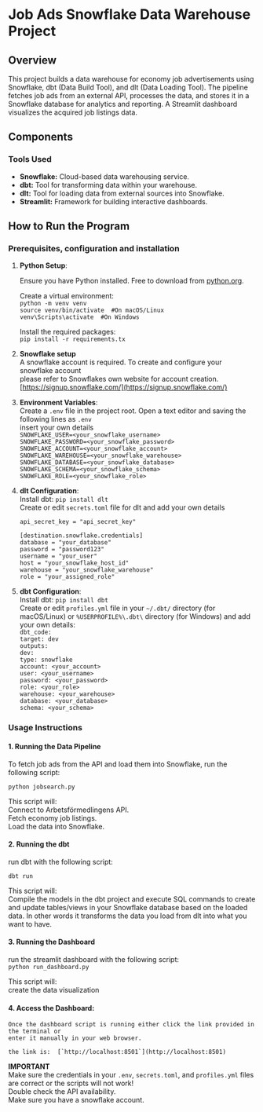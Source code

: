 # **Job Ads Snowflake Data Warehouse Project**

## **Overview**

This project builds a data warehouse for economy job advertisements using Snowflake, dbt (Data Build Tool), and dlt (Data Loading Tool). The pipeline fetches job ads from an external API, processes the data, and stores it in a Snowflake database for analytics and reporting. A Streamlit dashboard visualizes the acquired job listings data.

## **Components**

### **Tools Used**

* **Snowflake:** Cloud-based data warehousing service.  
* **dbt:** Tool for transforming data within your warehouse.  
* **dlt:** Tool for loading data from external sources into Snowflake.  
* **Streamlit:** Framework for building interactive dashboards.

## **How to Run the Program**

### **Prerequisites, configuration and installation**

1. **Python Setup**:

   Ensure you have Python installed. Free to download from [python.org](https://www.python.org/downloads/).

   Create a virtual environment:  
  `python -m venv venv`  
  `source venv/bin/activate  #On macOS/Linux`  
  `venv\Scripts\activate  #On Windows`  
	  
   Install the required packages:  
	`pip install -r requirements.tx`  
	

2. **Snowflake setup**  
   A snowflake account is required. To create and configure your snowflake account  
   please refer to Snowflakes own website for account creation.  
   [https://signup.snowflake.com/](https://signup.snowflake.com/)  
      
3. **Environment Variables**:  
   Create a `.env` file in the project root. Open a text editor and saving the following lines as `.env`  
   insert your own details  
   `SNOWFLAKE_USER=<your_snowflake_username>`  
   `SNOWFLAKE_PASSWORD=<your_snowflake_password>`  
   `SNOWFLAKE_ACCOUNT=<your_snowflake_account>`  
   `SNOWFLAKE_WAREHOUSE=<your_snowflake_warehouse>`  
   `SNOWFLAKE_DATABASE=<your_snowflake_database>`  
   `SNOWFLAKE_SCHEMA=<your_snowflake_schema>`  
   `SNOWFLAKE_ROLE=<your_snowflake_role>`  
4. **dlt Configuration**:  
   Install dbt: `pip install dlt`  
   Create or edit `secrets.toml` file for dlt and add your own details

   `api_secret_key = "api_secret_key"`  
     
   `[destination.snowflake.credentials]`  
   `database = "your_database"`    
   `password = "password123"`    
   `username = "your_user"`    
   `host = "your_snowflake_host_id"`    
   `warehouse = "your_snowflake_warehouse"`    
   `role = "your_assigned_role"`

5. **dbt Configuration**:  
   Install dbt: `pip install dbt`  
   Create or edit `profiles.yml` file in your `~/.dbt/` directory (for macOS/Linux) or `%USERPROFILE%\.dbt\` directory (for Windows) and add your own details:  
   `dbt_code:`  
     `target: dev`  
     `outputs:`  
       `dev:`  
         `type: snowflake`  
         `account: <your_account>`  
         `user: <your_username>`  
         `password: <your_password>`  
         `role: <your_role>`  
         `warehouse: <your_warehouse>`  
         `database: <your_database>`  
         `schema: <your_schema>`  
   

### **Usage Instructions**

#### 1. **Running the Data Pipeline**

To fetch job ads from the API and load them into Snowflake, run the following script:

`python jobsearch.py`

This script will:  
	Connect to Arbetsförmedlingens API.  
	Fetch economy job listings.  
	Load the data into Snowflake.

#### 2. **Running the dbt**  
run dbt with the following script:

`dbt run`

This script will:  
Compile the models in the dbt project and execute SQL commands to create and                update tables/views in your Snowflake database based on the loaded data. In other words it transforms the data you load from dlt into what you want to have.

#### 3. **Running the Dashboard** 	
run the streamlit dashboard with the following script: 	
`python run_dashboard.py`

This script will:  
	create the data visualization

#### 4. **Access the Dashboard**:  
	Once the dashboard script is running either click the link provided in the terminal or  
	enter it manually in your web browser.  
	  
	the link is:  [`http://localhost:8501`](http://localhost:8501)  
	

**IMPORTANT**   
Make sure the credentials in your `.env`, `secrets.toml`, and `profiles.yml` files are correct or the scripts will not work\!  
Double check the API availability.  
Make sure you have a snowflake account.

